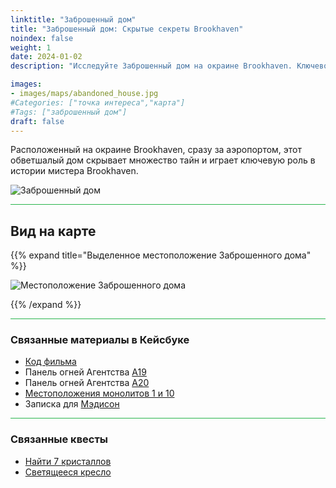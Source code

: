 ```yaml
---
linktitle: "Заброшенный дом"
title: "Заброшенный дом: Скрытые секреты Brookhaven"
noindex: false
weight: 1
date: 2024-01-02
description: "Исследуйте Заброшенный дом на окраине Brookhaven. Ключевое место, связанное с мистером Brookhaven, полное скрытых секретов и подсказок."

images:
- images/maps/abandoned_house.jpg
#Categories: ["точка интереса","карта"]
#Tags: ["заброшенный дом"]
draft: false
--- 
```


Расположенный на окраине Brookhaven, сразу за аэропортом, этот обветшалый дом скрывает множество тайн и играет ключевую роль в истории мистера Brookhaven.

![Заброшенный дом](/images/maps/abandoned_house.jpg)

<hr style="background-color: #28b44c" size=8>

## Вид на карте

{{% expand title="Выделенное местоположение Заброшенного дома" %}}

![Местоположение Заброшенного дома](/images/maps/abandoned-house.webp)

{{% /expand %}}

<hr style="background-color: #28b44c" size=8>

### Связанные материалы в Кейсбуке

- [Код фильма](/casebook/movie_codes/#код-в-заброшенном-доме)
- Панель огней Агентства [A19](/casebook/light_panel/#a19)
- Панель огней Агентства [A20](/casebook/light_panel/#a20)
- [Местоположения монолитов 1 и 10](/casebook/monoliths/locations/)
- Записка для [Мэдисон](/casebook/notes/madison/#заброшенный-дом)

<hr style="background-color: #28b44c" size=8>

### Связанные квесты

- [Найти 7 кристаллов](/lore/quests/find_7_crystals)
- [Светящееся кресло](/lore/quests/glowing_chair)
